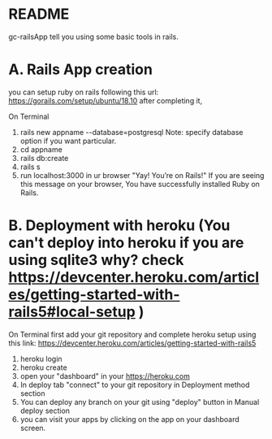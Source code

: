 # README

gc-railsApp tell you using some basic tools in rails.

# A. Rails App creation
you can setup ruby on rails following this url: https://gorails.com/setup/ubuntu/18.10 after completing it,

  On Terminal
  1. rails new appname --database=postgresql 
  Note: specify database option if you want particular.
  2. cd appname
  3. rails db:create
  4. rails s
  5. run localhost:3000 in ur browser
  "Yay! You’re on Rails!" If you are seeing this message on your browser, You have successfully installed Ruby on Rails.
  
# B. Deployment with heroku (You can't deploy into heroku if you are using sqlite3 why? check https://devcenter.heroku.com/articles/getting-started-with-rails5#local-setup ) 

  On Terminal first add your git repository and complete heroku setup using this link: https://devcenter.heroku.com/articles/getting-started-with-rails5

  1. heroku login
  2. heroku create
  3. open your "dashboard" in your https://heroku.com 
  4. In deploy tab "connect" to your git repository in Deployment method section
  5. You can deploy any branch on your git using "deploy" button in Manual deploy section
  6. you can visit your apps by clicking on the app on your dashboard screen.
